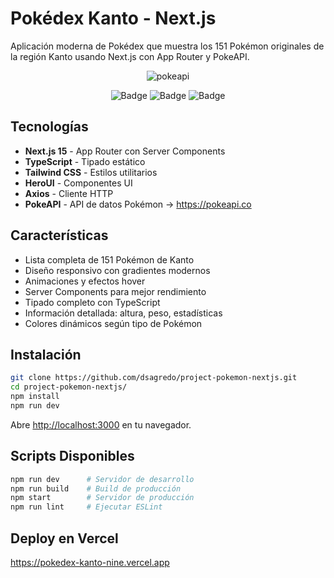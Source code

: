 # Pokédex Kanto - Next.js

Aplicación moderna de Pokédex que muestra los 151 Pokémon originales de la región Kanto usando Next.js con App Router y PokeAPI.

<div align="center">

![pokeapi](https://user-images.githubusercontent.com/24228373/179854679-9327cb1c-22c4-476e-9e42-50c3a2be3653.png)

![Badge](https://img.shields.io/badge/next.js_15-000000?style=for-the-badge&logo=nextdotjs&logoColor=white)
![Badge](https://img.shields.io/badge/TypeScript-007ACC?style=for-the-badge&logo=typescript&logoColor=white)
![Badge](https://img.shields.io/badge/Tailwind_CSS-38B2AC?style=for-the-badge&logo=tailwind-css&logoColor=white)

</div>

## Tecnologías

- **Next.js 15** - App Router con Server Components
- **TypeScript** - Tipado estático
- **Tailwind CSS** - Estilos utilitarios
- **HeroUI** - Componentes UI
- **Axios** - Cliente HTTP
- **PokeAPI** - API de datos Pokémon → https://pokeapi.co

## Características

- Lista completa de 151 Pokémon de Kanto
- Diseño responsivo con gradientes modernos
- Animaciones y efectos hover
- Server Components para mejor rendimiento
- Tipado completo con TypeScript
- Información detallada: altura, peso, estadísticas
- Colores dinámicos según tipo de Pokémon

## Instalación

```sh
git clone https://github.com/dsagredo/project-pokemon-nextjs.git
cd project-pokemon-nextjs/
npm install
npm run dev
```

Abre [http://localhost:3000](http://localhost:3000) en tu navegador.

## Scripts Disponibles

```sh
npm run dev      # Servidor de desarrollo
npm run build    # Build de producción
npm start        # Servidor de producción
npm run lint     # Ejecutar ESLint
```

## Deploy en Vercel

https://pokedex-kanto-nine.vercel.app
